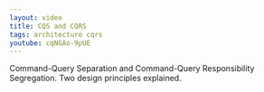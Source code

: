 ```yaml
---
layout: video
title: CQS and CQRS
tags: architecture cqrs
youtube: cqNGAo-9pUE
---
```


Command-Query Separation and Command-Query Responsibility Segregation. Two design principles explained.